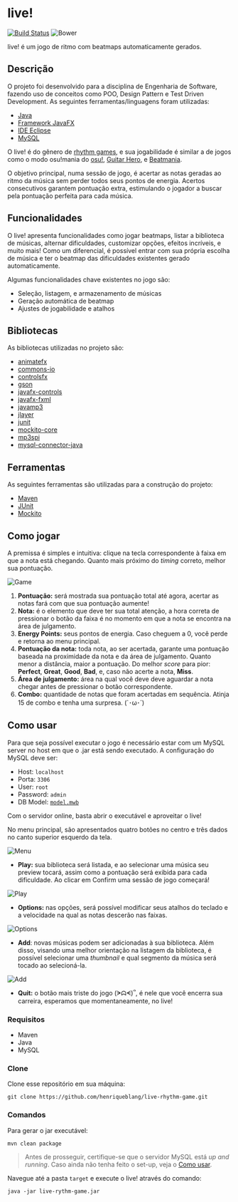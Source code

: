 # live!
[![Build Status](https://travis-ci.org/henriqueblang/live-rhythm-game.svg?branch=main)](https://travis-ci.org/henriqueblang/live-rhythm-game)
![Bower](https://img.shields.io/bower/l/mi?color=blue)

live! é um jogo de ritmo com beatmaps automaticamente gerados.

## Descrição
O projeto foi desenvolvido para a disciplina de Engenharia de Software, fazendo uso de conceitos como POO, Design Pattern e Test Driven Development. As seguintes ferramentas/linguagens foram utilizadas:
* [Java](https://www.java.com/en/)
* [Framework JavaFX](https://openjfx.io)
* [IDE Eclipse](https://www.eclipse.org/downloads/)
* [MySQL](https://www.mysql.com) 

O live! é do gênero de [rhythm games](https://www.google.com/search?client=opera&q=rhythm+games&sourceid=opera&ie=UTF-8&oe=UTF-8), e sua jogabilidade é similar a de jogos como o modo osu!mania do [osu!](https://osu.ppy.sh/home), [Guitar Hero](https://pt.wikipedia.org/wiki/Guitar_Hero_(série)), e [Beatmania](https://en.wikipedia.org/wiki/Beatmania).

O objetivo principal, numa sessão de jogo, é acertar as notas geradas ao ritmo da música sem perder todos seus pontos de energia. Acertos consecutivos garantem pontuação extra, estimulando o jogador a buscar pela pontuação perfeita para cada música.  

## Funcionalidades 

O live! apresenta funcionalidades como jogar beatmaps, listar a biblioteca de músicas, alternar dificuldades, customizar opções, efeitos incríveis, e muito mais!
Como um diferencial, é possível entrar com sua própria escolha de música e ter o beatmap das dificuldades existentes gerado automaticamente.

Algumas funcionalidades chave existentes no jogo são:
* Seleção, listagem, e armazenamento de músicas
* Geração automática de beatmap
* Ajustes de jogabilidade e atalhos

## Bibliotecas 

As bibliotecas utilizadas no projeto são:

* [animatefx](https://mvnrepository.com/artifact/io.github.typhon0/AnimateFX/1.2.0)
* [commons-io](https://mvnrepository.com/artifact/commons-io/commons-io)
* [controlsfx](https://mvnrepository.com/artifact/org.controlsfx/controlsfx)
* [gson](https://mvnrepository.com/artifact/com.google.code.gson/gson)
* [javafx-controls](https://mvnrepository.com/artifact/org.openjfx/javafx-controls)
* [javafx-fxml](https://mvnrepository.com/artifact/org.openjfx/javafx-fxml)
* [javamp3](https://mvnrepository.com/artifact/fr.delthas/javamp3)
* [jlayer](https://mvnrepository.com/artifact/javazoom/jlayer/1.0.1)
* [junit](https://mvnrepository.com/artifact/junit/junit/4.12)
* [mockito-core](https://mvnrepository.com/artifact/org.mockito/mockito-core)
* [mp3spi](https://mvnrepository.com/artifact/com.googlecode.soundlibs/mp3spi)
* [mysql-connector-java](https://mvnrepository.com/artifact/mysql/mysql-connector-java)

## Ferramentas

As seguintes ferramentas são utilizadas para a construção do projeto:
* [Maven](https://maven.apache.org)
* [JUnit](https://junit.org/junit5/)
* [Mockito](https://site.mockito.org)

## Como jogar

A premissa é simples e intuitiva: clique na tecla correspondente à faixa em que a nota está chegando. Quanto mais próximo do _timing_ correto, melhor sua pontuação.

![Game](/docs/img/game.PNG "Game")

1. **Pontuação:** será mostrada sua pontuação total até agora, acertar as notas fará com que sua pontuação aumente!
2. **Nota:** é o elemento que deve ter sua total atenção, a hora correta de pressionar o botão da faixa é no momento em que a nota se encontra na área de julgamento.
3. **Energy Points:** seus pontos de energia. Caso cheguem a 0, você perde e retorna ao menu principal. 
4. **Pontuação da nota:** toda nota, ao ser acertada, garante uma pontuação baseada na proximidade da nota e da área de julgamento. Quanto menor a distância, maior a pontuação. Do melhor *score* para pior: **Perfect**, **Great**, **Good**, **Bad**, e, caso não acerte a nota, **Miss**. 
5. **Área de julgamento:** área na qual você deve deve aguardar a nota chegar antes de pressionar o botão correspondente. 
6. **Combo:** quantidade de notas que foram acertadas em sequência. Atinja 15 de combo e tenha uma surpresa. (`･ω･´)

## Como usar

Para que seja possível executar o jogo é necessário estar com um MySQL server no host em que o .jar está sendo executado. A configuração do MySQL deve ser:
* Host: `localhost`
* Porta: `3306`
* User: `root` 
* Password: `admin`
* DB Model: [`model.mwb`](https://github.com/henriqueblang/live-rhythm-game/blob/main/database/model.mwb)

Com o servidor online, basta abrir o executável e aproveitar o live!

No menu principal, são apresentados quatro botões no centro e três dados no canto superior esquerdo da tela.

![Menu](/docs/img/menu.PNG "Menu")

* **Play:** sua biblioteca será listada, e ao selecionar uma música seu preview tocará, assim como a pontuação será exibida para cada dificuldade. Ao clicar em Confirm uma sessão de jogo começará!

![Play](/docs/img/play.PNG "Play Button")

* **Options:** nas opções, será possível modificar seus atalhos do teclado e a velocidade na qual as notas descerão nas faixas. 

![Options](/docs/img/options.PNG "Options Button")

* **Add**: novas músicas podem ser adicionadas à sua biblioteca. Além disso, visando uma melhor orientação na listagem da biblioteca, é possível selecionar uma *thumbnail* e qual segmento da música será tocado ao selecioná-la.  

![Add](/docs/img/add.PNG "Add Button")

* **Quit:** o botão mais triste do jogo (ᗒᗣᗕ)՞, é nele que você encerra sua carreira, esperamos que momentaneamente, no live!

### Requisitos 
* Maven
* Java 
* MySQL

### Clone

Clone esse repositório em sua máquina:

`git clone https://github.com/henriqueblang/live-rhythm-game.git` 

### Comandos

Para gerar o jar executável:

```
mvn clean package
```

> Antes de prosseguir, certifique-se que o servidor MySQL está *up and running*. Caso ainda não tenha feito o set-up, veja o [Como usar](#Como-usar).

Navegue até a pasta ```target``` e execute o live! através do comando:

```
java -jar live-rythm-game.jar
```
